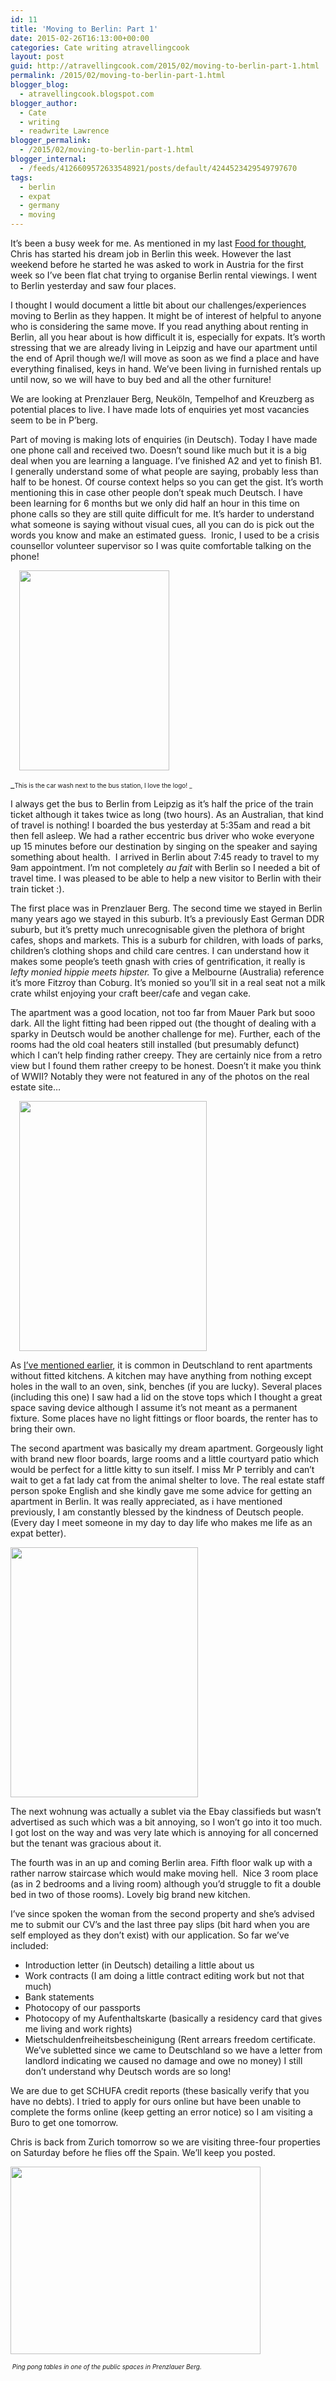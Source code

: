 ```yaml
---
id: 11
title: 'Moving to Berlin: Part 1'
date: 2015-02-26T16:13:00+00:00
categories: Cate writing atravellingcook
layout: post
guid: http://atravellingcook.com/2015/02/moving-to-berlin-part-1.html
permalink: /2015/02/moving-to-berlin-part-1.html
blogger_blog:
  - atravellingcook.blogspot.com
blogger_author:
  - Cate
  - writing
  - readwrite Lawrence
blogger_permalink:
  - /2015/02/moving-to-berlin-part-1.html
blogger_internal:
  - /feeds/4126609572633548921/posts/default/4244523429549797670
tags:
  - berlin
  - expat
  - germany
  - moving
---
```

It&#8217;s been a busy week for me. As mentioned in my last [Food for thought](http://atravellingcook.com/2015/02/food-for-thought.html), Chris has started his dream job in Berlin this week. However the last weekend before he started he was asked to work in Austria for the first week so I&#8217;ve been flat chat trying to organise Berlin rental viewings. I went to Berlin yesterday and saw four places.

I thought I would document a little bit about our challenges/experiences moving to Berlin as they happen. It might be of interest of helpful to anyone who is considering the same move. If you read anything about renting in Berlin, all you hear about is how difficult it is, especially for expats. It&#8217;s worth stressing that we are already living in Leipzig and have our apartment until the end of April though we/I will move as soon as we find a place and have everything finalised, keys in hand. We&#8217;ve been living in furnished rentals up until now, so we will have to buy bed and all the other furniture!



We are looking at Prenzlauer Berg, Neuköln, Tempelhof and Kreuzberg as potential places to live. I have made lots of enquiries yet most vacancies seem to be in P&#8217;berg.

Part of moving is making lots of enquiries (in Deutsch). Today I have made one phone call and received two. Doesn&#8217;t sound like much but it is a big deal when you are learning a language. I&#8217;ve finished A2 and yet to finish B1. I generally understand some of what people are saying, probably less than half to be honest. Of course context helps so you can get the gist. It&#8217;s worth mentioning this in case other people don&#8217;t speak much Deutsch. I have been learning for 6 months but we only did half an hour in this time on phone calls so they are still quite difficult for me. It&#8217;s harder to understand what someone is saying without visual cues, all you can do is pick out the words you know and make an estimated guess.  Ironic, I used to be a crisis counsellor volunteer supervisor so I was quite comfortable talking on the phone!

<a style="margin-left: 1em; margin-right: 1em; text-align: center;" href="http://1.bp.blogspot.com/-YVm7RehcAAA/VO8f39iFUGI/AAAAAAAAKtc/ceghCBpW6y4/s1600/2015-02-25%2B07.38.31.jpg"><img src="http://1.bp.blogspot.com/-YVm7RehcAAA/VO8f39iFUGI/AAAAAAAAKtc/ceghCBpW6y4/s1600/2015-02-25%2B07.38.31.jpg" alt="" width="240" height="320" border="0" /></a>
  
_<span style="font-size: x-small;">This is the car wash next to the bus station, I love the logo! _

I always get the bus to Berlin from Leipzig as it&#8217;s half the price of the train ticket although it takes twice as long (two hours). As an Australian, that kind of travel is nothing! I boarded the bus yesterday at 5:35am and read a bit then fell asleep. We had a rather eccentric bus driver who woke everyone up 15 minutes before our destination by singing on the speaker and saying something about health.  I arrived in Berlin about 7:45 ready to travel to my 9am appointment. I&#8217;m not completely _au fait_ with Berlin so I needed a bit of travel time. I was pleased to be able to help a new visitor to Berlin with their train ticket :).

The first place was in Prenzlauer Berg. The second time we stayed in Berlin many years ago we stayed in this suburb. It&#8217;s a previously East German DDR suburb, but it&#8217;s pretty much unrecognisable given the plethora of bright cafes, shops and markets. This is a suburb for children, with loads of parks, children&#8217;s clothing shops and child care centres. I can understand how it makes some people&#8217;s teeth gnash with cries of gentrification, it really is _lefty monied hippie meets hipster._ To give a Melbourne (Australia) reference it&#8217;s more Fitzroy than Coburg. It&#8217;s monied so you&#8217;ll sit in a real seat not a milk crate whilst enjoying your craft beer/cafe and vegan cake.

The apartment was a good location, not too far from Mauer Park but sooo dark. All the light fitting had been ripped out (the thought of dealing with a sparky in Deutsch would be another challenge for me). Further, each of the rooms had the old coal heaters still installed (but presumably defunct) which I can&#8217;t help finding rather creepy. They are certainly nice from a retro view but I found them rather creepy to be honest. Doesn&#8217;t it make you think of WWII? Notably they were not featured in any of the photos on the real estate site&#8230;

<a style="margin-left: 1em; margin-right: 1em; text-align: center;" href="http://1.bp.blogspot.com/-Un_Ixav5xfk/VO8gB3YzWyI/AAAAAAAAKts/77TkwzcvpWg/s1600/2015-02-25%2B09.00.33.jpg"><img src="http://1.bp.blogspot.com/-Un_Ixav5xfk/VO8gB3YzWyI/AAAAAAAAKts/77TkwzcvpWg/s1600/2015-02-25%2B09.00.33.jpg" alt="" width="300" height="400" border="0" /></a>

As [I&#8217;ve mentioned earlier](http://atravellingcook.com/2014/09/moving-countries-and-moving-kitchens.html), it is common in Deutschland to rent apartments without fitted kitchens. A kitchen may have anything from nothing except holes in the wall to an oven, sink, benches (if you are lucky). Several places (including this one) I saw had a lid on the stove tops which I thought a great space saving device although I assume it&#8217;s not meant as a permanent fixture. Some places have no light fittings or floor boards, the renter has to bring their own.

The second apartment was basically my dream apartment. Gorgeously light with brand new floor boards, large rooms and a little courtyard patio which would be perfect for a little kitty to sun itself. I miss Mr P terribly and can&#8217;t wait to get a fat lady cat from the animal shelter to love. The real estate staff person spoke English and she kindly gave me some advice for getting an apartment in Berlin. It was really appreciated, as i have mentioned previously, I am constantly blessed by the kindness of Deutsch people. (Every day I meet someone in my day to day life who makes me life as an expat better).


  <a  href="http://2.bp.blogspot.com/-evThvBt2bag/VO8gESGaMTI/AAAAAAAAKuE/sq09AOa7zjc/s1600/2015-02-25%2B10.22.24.jpg"><img src="http://2.bp.blogspot.com/-evThvBt2bag/VO8gESGaMTI/AAAAAAAAKuE/sq09AOa7zjc/s1600/2015-02-25%2B10.22.24.jpg" alt="" width="300" height="400" border="0" /></a>


The next wohnung was actually a sublet via the Ebay classifieds but wasn&#8217;t advertised as such which was a bit annoying, so I won&#8217;t go into it too much. I got lost on the way and was very late which is annoying for all concerned but the tenant was gracious about it.

The fourth was in an up and coming Berlin area. Fifth floor walk up with a rather narrow staircase which would make moving hell.  Nice 3 room place (as in 2 bedrooms and a living room) although you&#8217;d struggle to fit a double bed in two of those rooms). Lovely big brand new kitchen.

I&#8217;ve since spoken the woman from the second property and she&#8217;s advised me to submit our CV&#8217;s and the last three pay slips (bit hard when you are self employed as they don&#8217;t exist) with our application. So far we&#8217;ve included:

  * Introduction letter (in Deutsch) detailing a little about us
  * Work contracts (I am doing a little contract editing work but not that much)
  * Bank statements
  * Photocopy of our passports
  * Photocopy of my Aufenthaltskarte (basically a residency card that gives me living and work rights)
  * Mietschuldenfreiheitsbescheinigung (Rent arrears freedom certificate. We&#8217;ve subletted since we came to Deutschland so we have a letter from landlord indicating we caused no damage and owe no money) I still don&#8217;t understand why Deutsch words are so long!


  We are due to get SCHUFA credit reports (these basically verify that you have no debts). I tried to apply for ours online but have been unable to complete the forms online (keep getting an error notice) so I am visiting a Buro to get one tomorrow.






  Chris is back from Zurich tomorrow so we are visiting three-four properties on Saturday before he flies off the Spain. We&#8217;ll keep you posted.



  <a  href="http://1.bp.blogspot.com/-q46d-BTuM-c/VO8gF7KyjHI/AAAAAAAAKuQ/Rb3cZLTP2wQ/s1600/2015-02-25%2B10.24.02.jpg"><img src="http://1.bp.blogspot.com/-q46d-BTuM-c/VO8gF7KyjHI/AAAAAAAAKuQ/Rb3cZLTP2wQ/s1600/2015-02-25%2B10.24.02.jpg" alt="" width="400" height="300" border="0" /></a>


<span style="font-size: x-small;"><i> Ping pong tables in one of the public spaces in Prenzlauer Berg. </i>